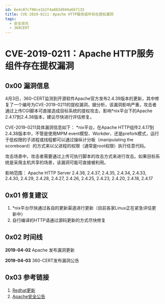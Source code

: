 ```yaml
---
id: 6e4c07cf98ce1b2f4a083d949a667133
title: CVE-2019-0211：Apache HTTP服务组件存在提权漏洞
tags: 
  - 安全资讯
  - 360CERT
---
```


# CVE-2019-0211：Apache HTTP服务组件存在提权漏洞

0x00 漏洞信息
---------


4月3日，360-CERT监测到开源软件Apache官方发布2.4.39版本的更新，其中修复了一个编号为CVE-2019-0211的提权漏洞，据分析，该漏洞影响严重，攻击者通过上传CGI脚本可直接造成目标系统的提权攻击，影响*nix平台下的Apache 2.4.17到2.4.38版本，建议尽快进行评估修复。


CVE-2019-0211具体漏洞信息如下： 
*nix平台，在Apache HTTP组件2.4.17到2.4.38版本中，不管是使用MPM event模型、Workder、还是prefork模式，运行于低权限的子进程或线程都可以通过操纵计分板（manipulating the scoreboard）的方式来以父进程的权限（通常是root权限）执行任意代码。


攻击场景中，攻击者需要通过上传可执行脚本的攻击方式来进行攻击。如果目标系统是采用主机共享的场景，该漏洞可能可直接被利用。


影响范围： 
Apache HTTP Server 2.4.38, 2.4.37, 2.4.35, 2.4.34, 2.4.33, 2.4.30, 2.4.29, 2.4.28, 2.4.27, 2.4.26, 2.4.25, 2.4.23, 2.4.20, 2.4.18, 2.4.17


0x01 修复建议
---------


1. *nix平台尽快通过各自的更新渠道进行更新（目前各家Linux正在紧急评估更新中）
2. 自行编译的HTTP请通过源码更新的方式尽快修复


0x02 时间线
--------


**2019-04-02** Apache 发布漏洞更新


**2019-04-03** 360-CERT发布漏洞公告


0x03 参考链接
---------


1. [Redhat更新](https://access.redhat.com/security/cve/cve-2019-0211)
2. [Apache安全公告](https://httpd.apache.org/security/vulnerabilities_24.html#CVE-2019-0211)


